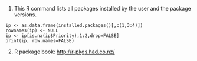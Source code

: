 1. This R command lists all packages installed by the user and the package versions.
```
ip <- as.data.frame(installed.packages()[,c(1,3:4)])
rownames(ip) <- NULL
ip <- ip[is.na(ip$Priority),1:2,drop=FALSE]
print(ip, row.names=FALSE)
```
2. R package book: http://r-pkgs.had.co.nz/
